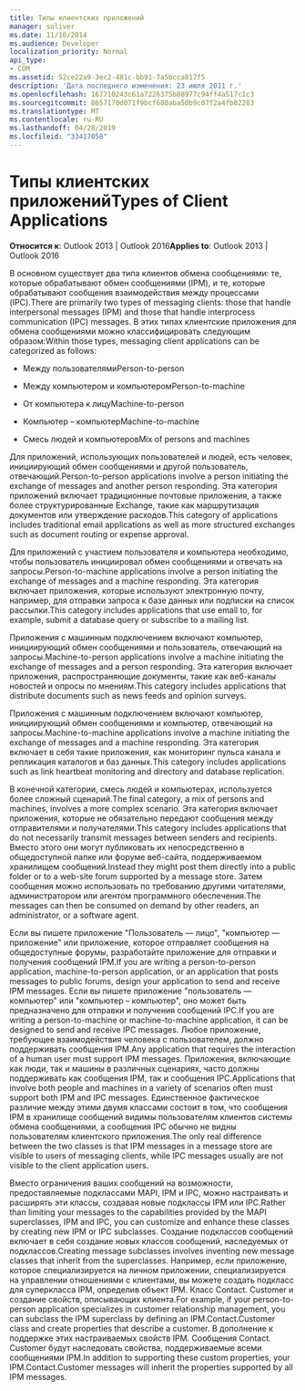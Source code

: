 ```yaml
---
title: Типы клиентских приложений
manager: soliver
ms.date: 11/16/2014
ms.audience: Developer
localization_priority: Normal
api_type:
- COM
ms.assetid: 52ce22a9-3ec2-481c-bb91-7a5bcca817f5
description: 'Дата последнего изменения: 23 июля 2011 г.'
ms.openlocfilehash: 167710243c61a7226375b88977c94ff4a517c1c3
ms.sourcegitcommit: 8657170d071f9bcf680aba50b9c07f2a4fb82283
ms.translationtype: MT
ms.contentlocale: ru-RU
ms.lasthandoff: 04/28/2019
ms.locfileid: "33417058"
---
```

# <a name="types-of-client-applications"></a><span data-ttu-id="b40c4-103">Типы клиентских приложений</span><span class="sxs-lookup"><span data-stu-id="b40c4-103">Types of Client Applications</span></span>

  
  
<span data-ttu-id="b40c4-104">**Относится к**: Outlook 2013 | Outlook 2016</span><span class="sxs-lookup"><span data-stu-id="b40c4-104">**Applies to**: Outlook 2013 | Outlook 2016</span></span> 
  
<span data-ttu-id="b40c4-105">В основном существует два типа клиентов обмена сообщениями: те, которые обрабатывают обмен сообщениями (IPM), и те, которые обрабатывают сообщения взаимодействия между процессами (IPC).</span><span class="sxs-lookup"><span data-stu-id="b40c4-105">There are primarily two types of messaging clients: those that handle interpersonal messages (IPM) and those that handle interprocess communication (IPC) messages.</span></span> <span data-ttu-id="b40c4-106">В этих типах клиентские приложения для обмена сообщениями можно классифицировать следующим образом:</span><span class="sxs-lookup"><span data-stu-id="b40c4-106">Within those types, messaging client applications can be categorized as follows:</span></span>
  
- <span data-ttu-id="b40c4-107">Между пользователями</span><span class="sxs-lookup"><span data-stu-id="b40c4-107">Person-to-person</span></span>
    
- <span data-ttu-id="b40c4-108">Между компьютером и компьютером</span><span class="sxs-lookup"><span data-stu-id="b40c4-108">Person-to-machine</span></span>
    
- <span data-ttu-id="b40c4-109">От компьютера к лицу</span><span class="sxs-lookup"><span data-stu-id="b40c4-109">Machine-to-person</span></span>
    
- <span data-ttu-id="b40c4-110">Компьютер – компьютер</span><span class="sxs-lookup"><span data-stu-id="b40c4-110">Machine-to-machine</span></span>
    
- <span data-ttu-id="b40c4-111">Смесь людей и компьютеров</span><span class="sxs-lookup"><span data-stu-id="b40c4-111">Mix of persons and machines</span></span>
    
<span data-ttu-id="b40c4-112">Для приложений, использующих пользователей и людей, есть человек, инициирующий обмен сообщениями и другой пользователь, отвечающий.</span><span class="sxs-lookup"><span data-stu-id="b40c4-112">Person-to-person applications involve a person initiating the exchange of messages and another person responding.</span></span> <span data-ttu-id="b40c4-113">Эта категория приложений включает традиционные почтовые приложения, а также более структурированные Exchange, такие как маршрутизация документов или утверждение расходов.</span><span class="sxs-lookup"><span data-stu-id="b40c4-113">This category of applications includes traditional email applications as well as more structured exchanges such as document routing or expense approval.</span></span>
  
<span data-ttu-id="b40c4-114">Для приложений с участием пользователя и компьютера необходимо, чтобы пользователь инициировал обмен сообщениями и отвечать на запросы.</span><span class="sxs-lookup"><span data-stu-id="b40c4-114">Person-to-machine applications involve a person initiating the exchange of messages and a machine responding.</span></span> <span data-ttu-id="b40c4-115">Эта категория включает приложения, которые используют электронную почту, например, для отправки запроса к базе данных или подписки на список рассылки.</span><span class="sxs-lookup"><span data-stu-id="b40c4-115">This category includes applications that use email to, for example, submit a database query or subscribe to a mailing list.</span></span>
  
<span data-ttu-id="b40c4-116">Приложения с машинным подключением включают компьютер, инициирующий обмен сообщениями и пользователь, отвечающий на запросы.</span><span class="sxs-lookup"><span data-stu-id="b40c4-116">Machine-to-person applications involve a machine initiating the exchange of messages and a person responding.</span></span> <span data-ttu-id="b40c4-117">Эта категория включает приложения, распространяющие документы, такие как веб-каналы новостей и опросы по мнениям.</span><span class="sxs-lookup"><span data-stu-id="b40c4-117">This category includes applications that distribute documents such as news feeds and opinion surveys.</span></span>
  
<span data-ttu-id="b40c4-118">Приложения с машинным подключением включают компьютер, инициирующий обмен сообщениями и компьютер, отвечающий на запросы.</span><span class="sxs-lookup"><span data-stu-id="b40c4-118">Machine-to-machine applications involve a machine initiating the exchange of messages and a machine responding.</span></span> <span data-ttu-id="b40c4-119">Эта категория включает в себя такие приложения, как мониторинг пульса канала и репликация каталогов и баз данных.</span><span class="sxs-lookup"><span data-stu-id="b40c4-119">This category includes applications such as link heartbeat monitoring and directory and database replication.</span></span>
  
<span data-ttu-id="b40c4-120">В конечной категории, смесь людей и компьютерах, используется более сложный сценарий.</span><span class="sxs-lookup"><span data-stu-id="b40c4-120">The final category, a mix of persons and machines, involves a more complex scenario.</span></span> <span data-ttu-id="b40c4-121">Эта категория включает приложения, которые не обязательно передают сообщения между отправителями и получателями.</span><span class="sxs-lookup"><span data-stu-id="b40c4-121">This category includes applications that do not necessarily transmit messages between senders and recipients.</span></span> <span data-ttu-id="b40c4-122">Вместо этого они могут публиковать их непосредственно в общедоступной папке или форуме веб-сайта, поддерживаемом хранилищем сообщений.</span><span class="sxs-lookup"><span data-stu-id="b40c4-122">Instead they might post them directly into a public folder or to a web-site forum supported by a message store.</span></span> <span data-ttu-id="b40c4-123">Затем сообщения можно использовать по требованию другими читателями, администратором или агентом программного обеспечения.</span><span class="sxs-lookup"><span data-stu-id="b40c4-123">The messages can then be consumed on demand by other readers, an administrator, or a software agent.</span></span>
  
<span data-ttu-id="b40c4-124">Если вы пишете приложение "Пользователь — лицо", "компьютер — приложение" или приложение, которое отправляет сообщения на общедоступные форумы, разработайте приложение для отправки и получения сообщений IPM.</span><span class="sxs-lookup"><span data-stu-id="b40c4-124">If you are writing a person-to-person application, machine-to-person application, or an application that posts messages to public forums, design your application to send and receive IPM messages.</span></span> <span data-ttu-id="b40c4-125">Если вы пишете приложение "пользователь — компьютер" или "компьютер – компьютер", оно может быть предназначено для отправки и получения сообщений IPC.</span><span class="sxs-lookup"><span data-stu-id="b40c4-125">If you are writing a person-to-machine or machine-to-machine application, it can be designed to send and receive IPC messages.</span></span> <span data-ttu-id="b40c4-126">Любое приложение, требующее взаимодействия человека с пользователем, должно поддерживать сообщения IPM.</span><span class="sxs-lookup"><span data-stu-id="b40c4-126">Any application that requires the interaction of a human user must support IPM messages.</span></span> <span data-ttu-id="b40c4-127">Приложения, включающие как люди, так и машины в различных сценариях, часто должны поддерживать как сообщения IPM, так и сообщения IPC.</span><span class="sxs-lookup"><span data-stu-id="b40c4-127">Applications that involve both people and machines in a variety of scenarios often must support both IPM and IPC messages.</span></span> <span data-ttu-id="b40c4-128">Единственное фактическое различие между этими двумя классами состоит в том, что сообщения IPM в хранилище сообщений видимы пользователям клиентов системы обмена сообщениями, а сообщения IPC обычно не видны пользователям клиентского приложения.</span><span class="sxs-lookup"><span data-stu-id="b40c4-128">The only real difference between the two classes is that IPM messages in a message store are visible to users of messaging clients, while IPC messages usually are not visible to the client application users.</span></span> 
  
<span data-ttu-id="b40c4-129">Вместо ограничения ваших сообщений на возможности, предоставляемые подклассами MAPI, IPM и IPC, можно настраивать и расширять эти классы, создавая новые подклассы IPM или IPC.</span><span class="sxs-lookup"><span data-stu-id="b40c4-129">Rather than limiting your messages to the capabilities provided by the MAPI superclasses, IPM and IPC, you can customize and enhance these classes by creating new IPM or IPC subclasses.</span></span> <span data-ttu-id="b40c4-130">Создание подклассов сообщений включает в себя создание новых классов сообщений, наследуемых от подклассов.</span><span class="sxs-lookup"><span data-stu-id="b40c4-130">Creating message subclasses involves inventing new message classes that inherit from the superclasses.</span></span> <span data-ttu-id="b40c4-131">Например, если приложение, которое специализируется на личном приложении, специализируется на управлении отношениями с клиентами, вы можете создать подкласс для суперкласса IPM, определив объект IPM. Класс Contact. Customer и создание свойств, описывающих клиента.</span><span class="sxs-lookup"><span data-stu-id="b40c4-131">For example, if your person-to-person application specializes in customer relationship management, you can subclass the IPM superclass by defining an IPM.Contact.Customer class and create properties that describe a customer.</span></span> <span data-ttu-id="b40c4-132">В дополнение к поддержке этих настраиваемых свойств IPM. Сообщения Contact. Customer будут наследовать свойства, поддерживаемые всеми сообщениями IPM.</span><span class="sxs-lookup"><span data-stu-id="b40c4-132">In addition to supporting these custom properties, your IPM.Contact.Customer messages will inherit the properties supported by all IPM messages.</span></span>
  

